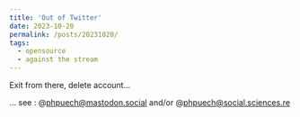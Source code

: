 ```yaml
---
title: 'Out of Twitter'
date: 2023-10-20
permalink: /posts/20231020/
tags:
  - opensource
  - against the stream
---
```


Exit from there, delete account…

… see : @phpuech@mastodon.social and/or @phpuech@social.sciences.re